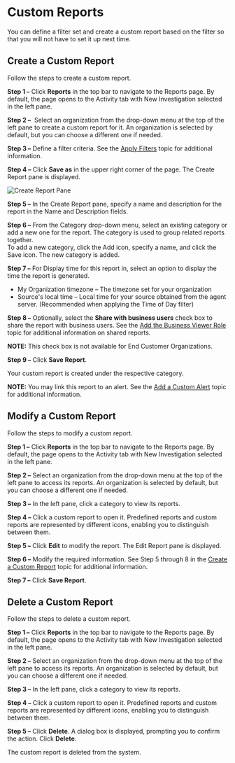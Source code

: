 # Custom Reports

You can define a filter set and create a custom report based on the filter so that you will not have to set it up next time.

## Create a Custom Report

Follow the steps to create a custom report.

__Step 1 –__ Click __Reports__ in the top bar to navigate to the Reports page. By default, the page opens to the Activity tab with New Investigation selected in the left pane.

__Step 2 –__  Select an organization from the drop-down menu at the top of the left pane to create a custom report for it. An organization is selected by default, but you can choose a different one if needed.

__Step 3 –__ Define a filter criteria. See the [Apply Filters](/docs/1secure/admin/searchandreports/applyfilters.md) topic for additional information.

__Step 4 –__ Click __Save as__ in the upper right corner of the page. The Create Report pane is displayed.

![Create Report Pane](/img/product_docs/1secure/admin/searchandreports/searchcreatereports.png)

__Step 5 –__ In the Create Report pane, specify a name and description for the report in the Name and Description fields.

__Step 6 –__ From the Category drop-down menu, select an existing category or add a new one for the report. The category is used to group related reports together.  
To add a new category, click the Add icon, specify a name, and click the Save icon. The new category is added.

__Step 7 –__ For Display time for this report in, select an option to display the time the report is generated.

- My Organization timezone – The timezone set for your organization
- Source's local time – Local time for your source obtained from the agent server. (Recommended when applying the Time of Day filter)

__Step 8 –__ Optionally, select the __Share with business users__ check box to share the report with business users. See the [Add the Business Viewer Role](/docs/1secure/admin/organizations/addingusers.md#add-the-business-viewer-role) topic for additional information on shared reports.

__NOTE:__ This check box is not available for End Customer Organizations.

__Step 9 –__ Click __Save Report__.

Your custom report is created under the respective category.

__NOTE:__ You may link this report to an alert. See the [Add a Custom Alert](/docs/1secure/admin/alerts/alerts.md#add-a-custom-alert) topic for additional information.

## Modify a Custom Report

Follow the steps to modify a custom report.

__Step 1 –__ Click __Reports__ in the top bar to navigate to the Reports page. By default, the page opens to the Activity tab with New Investigation selected in the left pane.

__Step 2 –__ Select an organization from the drop-down menu at the top of the left pane to access its reports. An organization is selected by default, but you can choose a different one if needed.

__Step 3 –__ In the left pane, click a category to view its reports.

__Step 4 –__ Click a custom report to open it. Predefined reports and custom reports are represented by different icons, enabling you to distinguish between them.

__Step 5 –__ Click __Edit__ to modify the report. The Edit Report pane is displayed.

__Step 6 –__ Modify the required information. See Step 5 through 8 in the [Create a Custom Report](#create-a-custom-report) topic for additional information.

__Step 7 –__ Click __Save Report__.

## Delete a Custom Report

Follow the steps to delete a custom report.

__Step 1 –__ Click __Reports__ in the top bar to navigate to the Reports page. By default, the page opens to the Activity tab with New Investigation selected in the left pane.

__Step 2 –__ Select an organization from the drop-down menu at the top of the left pane to access its reports. An organization is selected by default, but you can choose a different one if needed.

__Step 3 –__ In the left pane, click a category to view its reports.

__Step 4 –__ Click a custom report to open it. Predefined reports and custom reports are represented by different icons, enabling you to distinguish between them.

__Step 5 –__ Click __Delete__. A dialog box is displayed, prompting you to confirm the action. Click __Delete__.

The custom report is deleted from the system.
